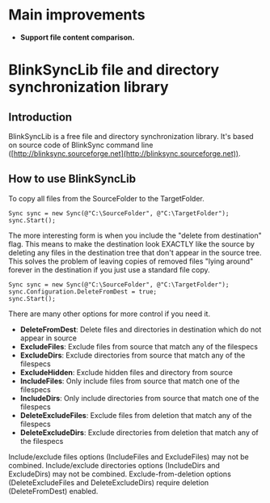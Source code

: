 # Main improvements

- **Support file content comparison.**

# BlinkSyncLib file and directory synchronization library

## Introduction

BlinkSyncLib is a free file and directory synchronization library. It's based on source code of BlinkSync command line ([http://blinksync.sourceforge.net](http://blinksync.sourceforge.net)).

## How to use BlinkSyncLib

To copy all files from the SourceFolder to the TargetFolder.

    Sync sync = new Sync(@"C:\SourceFolder", @"C:\TargetFolder");
    sync.Start();

The more interesting form is when you include the "delete from destination" flag. This means to make the destination look EXACTLY like the source by deleting any files in the destination tree that don't appear in the source tree. This solves the problem of leaving copies of removed files "lying around" forever in the destination if you just use a standard file copy.

    Sync sync = new Sync(@"C:\SourceFolder", @"C:\TargetFolder");
    sync.Configuration.DeleteFromDest = true;
    sync.Start();

There are many other options for more control if you need it.

- **DeleteFromDest**: Delete files and directories in destination which do not appear in source
- **ExcludeFiles**: Exclude files from source that match any of the filespecs
- **ExcludeDirs**: Exclude directories from source that match any of the filespecs
- **ExcludeHidden**: Exclude hidden files and directory from source
- **IncludeFiles**: Only include files from source that match one of the filespecs
- **IncludeDirs**: Only include directories from source that match one of the filespecs
- **DeleteExcludeFiles**: Exclude files from deletion that match any of the filespecs
- **DeleteExcludeDirs**: Exclude directories from deletion that match any of the filespecs


Include/exclude files options (IncludeFiles and ExcludeFiles) may not be combined.
Include/exclude directories options (IncludeDirs and ExcludeDirs) may not be combined.
Exclude-from-deletion options (DeleteExcludeFiles and DeleteExcludeDirs) require deletion (DeleteFromDest) enabled.

